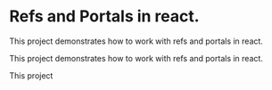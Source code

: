 # Refs and Portals in react.

This project demonstrates how to work with refs and portals in react.

This project demonstrates how to work with refs and portals in react.

This project 